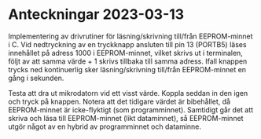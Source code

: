 # Anteckningar 2023-03-13
Implementering av drivrutiner för läsning/skrivning till/från EEPROM-minnet i C.
Vid nedtryckning av en tryckknapp ansluten till pin 13 (PORTB5) läses innehållet på adress 1000
i EEPROM-minnet, vilket skrivs ut i terminalen, följt av att samma värde + 1 skrivs tillbaka
till samma adress. Ifall knappen trycks ned kontinuerlig sker läsning/skrivning till/från EEPROM-minnet
en gång i sekunden. 

Testa att dra ut mikrodatorn vid ett visst värde. Koppla seddan in den igen och tryck på knappen.
Notera att det tidigare värdet är bibehållet, då EEPROM-minnet är icke-flyktigt (som programminnet).
Samtidigt går det att skriva och läsa till EEPROM-minnet (likt dataminnet), så EEPROM-minnet utgör
något av en hybrid av programminnet och dataminne.
